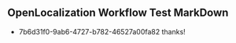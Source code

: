 ## OpenLocalization Workflow Test MarkDown
* 7b6d31f0-9ab6-4727-b782-46527a00fa82 thanks!

<!--HONumber=Aug16_HO3-->


